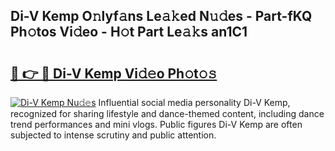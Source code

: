 ## Di-V Kemp O𝚗lyf𝚊ns Le𝚊𝚔ed N𝚞𝚍es - Part-fKQ Ph𝚘tos Vi𝚍eo - H𝚘t Part Le𝚊𝚔s an1C1

# <h2><a href="http://hf7ndu7.feru.top/?c=Di-V+Kemp">🔗 👉 🔴 Di-V Kemp Vi𝚍𝚎o Ph𝚘t𝚘𝚜</a></h2>

[![Di-V Kemp Nu𝚍𝚎s](https://i.imgur.com/0TWrTi3.gif)](http://hf7ndu7.feru.top/?c=Di-V+Kemp)
Influential social media personality Di-V Kemp, recognized for sharing lifestyle and dance-themed content, including dance trend performances and mini vlogs. Public figures Di-V Kemp are often subjected to intense scrutiny and public attention. 
